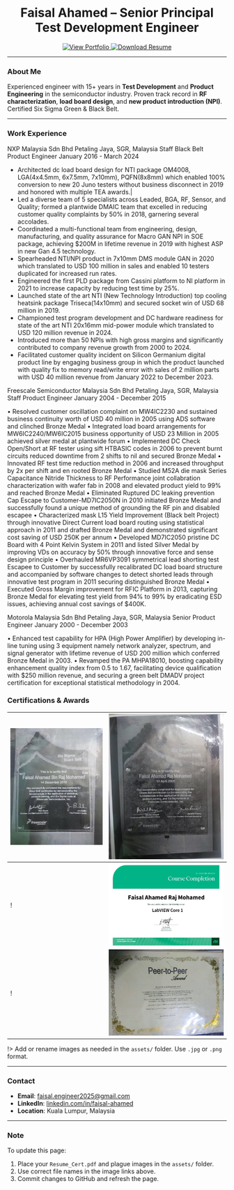 <h1 align="center">Faisal Ahamed – Senior Principal Test Development Engineer</h1>

<p align="center">
  <a href="https://faisalahamed2025.github.io/Faisal_Portfolio/" target="_blank">
    <img src="https://img.shields.io/badge/View-Portfolio-blue?style=for-the-badge" alt="View Portfolio" />
  </a>
  <a href="assets/Resume_Cert.pdf" download>
    <img src="https://img.shields.io/badge/Download-Resume-orange?style=for-the-badge" alt="Download Resume" />
  </a>
</p>

---

### About Me

Experienced engineer with 15+ years in **Test Development** and **Product Engineering** in the semiconductor industry. Proven track record in **RF characterization**, **load board design**, and **new product introduction (NPI)**. Certified Six Sigma Green & Black Belt.

---
### Work Experience


NXP Malaysia Sdn Bhd Petaling Jaya, SGR, Malaysia
Staff Black Belt Product Engineer January 2016 - March 2024

- Architected dc load board design for NTI package OM4008, LGA(4x4.5mm, 6x7.5mm, 7x10mm), PQFN(8x8mm) which
enabled 100% conversion to new 20 Juno testers without business disconnect in 2019 and honored with multiple TEA awards.|
- Led a diverse team of 5 specialists across Leaded, BGA, RF, Sensor, and Quality; formed a plantwide DMAIC team that
excelled in reducing customer quality complaints by 50% in 2018, garnering several accolades.
- Coordinated a multi-functional team from engineering, design, manufacturing, and quality assurance for Macro GAN NPI in
SOE package, achieving $200M in lifetime revenue in 2019 with highest ASP in new Gan 4.5 technology.
- Spearheaded NTI/NPI product in 7x10mm DMS module GAN in 2020 which translated to USD 100 million in sales and
enabled 10 testers duplicated for increased run rates.
- Engineered the first PLD package from Cassini platform to NI platform in 2021 to increase capacity by reducing test time by
25%.
- Launched state of the art NTI (New Technology Introduction) top cooling heatsink package Triseca(14x10mm) and secured
socket win of USD 68 million in 2019.
- Championed test program development and DC hardware readiness for state of the art NTI 20x16mm mid-power module
which translated to USD 120 million revenue in 2024.
- Introduced more than 50 NPIs with high gross margins and significantly contributed to company revenue growth from 2000
to 2024.
- Facilitated customer quality incident on Silicon Germanium digital product line by engaging business group in which the
product launched with quality fix to memory read/write error with sales of 2 million parts with USD 40 million revenue from
January 2022 to December 2023.

Freescale Semiconductor Malaysia Sdn Bhd Petaling Jaya, SGR, Malaysia
Staff Product Engineer January 2004 - December 2015

• Resolved customer oscillation complaint on MW4IC2230 and sustained business continuity worth of USD 40 million in 2005
using ADS software and clinched Bronze Medal
• Integrated load board arrangements for MW6IC2240/MW6IC2015 business opportunity of USD 23 Million in 2005 achieved
silver medal at plantwide forum
• Implemented DC Check Open/Short at RF tester using sift HTBASIC codes in 2006 to prevent burnt circuits reduced downtime
from 2 shifts to nil and secured Bronze Medal
• Innovated RF test time reduction method in 2006 and increased throughput by 2x per shift and en rooted Bronze Medal
• Studied M52A die mask Series Capacitance Nitride Thickness to RF Performance joint collabration characterization with
wafer fab in 2008 and elevated product yield to 99% and reached Bronze Medal
• Eliminated Ruptured DC leaking prevention Cap Escape to Customer-MD7IC2050N in 2010 initiated Bronze Medal and
successfully found a unique method of grounding the RF pin and disabled escapee
• Characterized mask L15 Yield Improvement (Black belt Project) through innovative Direct Current load board routing using
statistical approach in 2011 and drafted Bronze Medal and demonstrated significant cost saving of USD 250K per annum
• Developed MD7IC2050 pristine DC Board with 4 Point Kelvin System in 2011 and listed Silver Medal by improving VDs on
accuracy by 50% through innovative force and sense design principle
• Overhauled MR6VP3091 symmetrical lead shorting test Escapee to Customer by successfully recalibrated DC load board
structure and accompanied by software changes to detect shorted leads through innovative test program in 2011 securing
distinguished Bronze Medal
• Executed Gross Margin improvement for RFIC Platform in 2013, capturing Bronze Medal for elevating test yield from 94%
to 99% by eradicating ESD issues, achieving annual cost savings of $400K.

Motorola Malaysia Sdn Bhd Petaling Jaya, SGR, Malaysia
Senior Product Engineer January 2000 - December 2003

• Enhanced test capability for HPA (High Power Amplifier) by developing in-line tuning using 3 equipment namely network
analyzer, spectrum, and signal generator with lifetime revenue of USD 200 million which conferred Bronze Medal in 2003.
• Revamped the PA MHPA18010, boosting capability enhancement quality index from 0.5 to 1.67, facilitating device
qualification with $250 million revenue, and securing a green belt DMADV project certification for exceptional statistical
methodology in 2004.


### Certifications & Awards

| ![Cert 1](assets/plague1.jpg) | ![Cert 2](assets/plague2.jpg) |
|-------------------------------|-------------------------------|
!| ![Cert 3](assets/plague3.jpg) | ![Cert 4](assets/plague4.jpg) |
!| ![Cert 5](assets/plague5.jpg) | ![Cert 6](assets/plague6.jpg) |

!> Add or rename images as needed in the `assets/` folder. Use `.jpg` or `.png` format.

---

### Contact

- **Email**: faisal.engineer2025@gmail.com  
- **LinkedIn**: [linkedin.com/in/faisal-ahamed](https://www.linkedin.com/in/faisal-ahamed)  
- **Location**: Kuala Lumpur, Malaysia

---

### Note

To update this page:
1. Place your `Resume_Cert.pdf` and plague images in the `assets/` folder.
2. Use correct file names in the image links above.
3. Commit changes to GitHub and refresh the page.
